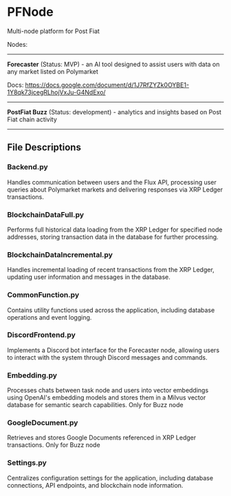 # PFNode
Multi-node platform for Post Fiat



Nodes:

---------------------------------------------------------------------------------

**Forecaster** (Status: MVP) - an AI tool designed to assist users with data on any market listed on Polymarket

  Docs: https://docs.google.com/document/d/1J7RfZYZk0OYBE1-1Y8qk73jcegRLhojVxJu-G4NdExo/

---------------------------------------------------------------------------------

**PostFiat Buzz** (Status: development) - analytics and insights based on Post Fiat chain activity

---------------------------------------------------------------------------------

## File Descriptions

### Backend.py
Handles communication between users and the Flux API, processing user queries about Polymarket markets and delivering responses via XRP Ledger transactions.

### BlockchainDataFull.py
Performs full historical data loading from the XRP Ledger for specified node addresses, storing transaction data in the database for further processing.

### BlockchainDataIncremental.py
Handles incremental loading of recent transactions from the XRP Ledger, updating user information and messages in the database.

### CommonFunction.py
Contains utility functions used across the application, including database operations and event logging.

### DiscordFrontend.py
Implements a Discord bot interface for the Forecaster node, allowing users to interact with the system through Discord messages and commands.

### Embedding.py
Processes chats between task node and users into vector embeddings using OpenAI's embedding models and stores them in a Milvus vector database for semantic search capabilities. Only for Buzz node

### GoogleDocument.py
Retrieves and stores Google Documents referenced in XRP Ledger transactions. Only for Buzz node

### Settings.py
Centralizes configuration settings for the application, including database connections, API endpoints, and blockchain node information.
